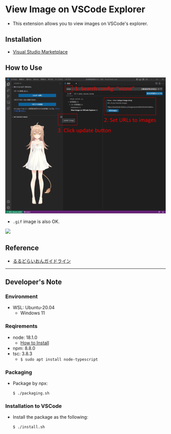# View Image on VSCode Explorer
- This extension allows you to view images on VSCode's explorer.

## Installation
- [Visual Studio Marketplace](https://marketplace.visualstudio.com/items?itemName=IsaraCarousel.vsce-vione)

## How to Use
![](media/setting_example_edit.png)

- `.gif` image is also OK.

![](media/vsce-vione_nyancat.gif)

## Reference
- [るるどらいおんガイドライン](https://www.fanbox.cc/@rurudot/posts/3802639)

---

## Developer's Note

### Environment
- WSL: Ubuntu-20.04
  - Windows 11

### Reqirements
- node: 18.1.0
  - [How to Install](https://docs.microsoft.com/ja-jp/windows/dev-environment/javascript/nodejs-on-wsl)
- npm: 8.8.0
- tsc: 3.8.3
  - `$ sudo apt install node-typescript`

### Packaging
- Package by npx:
  ```
  $ ./packaging.sh
  ```

### Installation to VSCode
- Install the package as the following:
  ```
  $ ./install.sh
  ```
